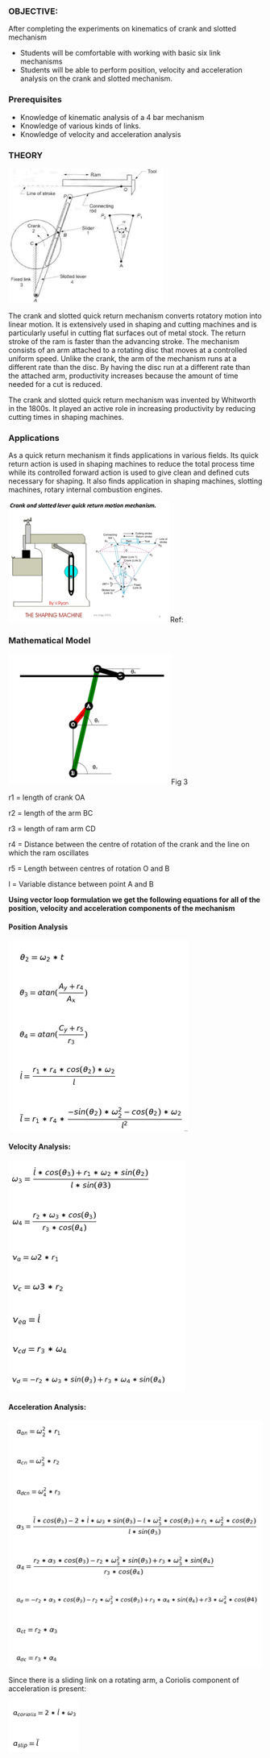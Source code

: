 ###  OBJECTIVE:

After completing the experiments on kinematics of crank and slotted mechanism


* Students will be comfortable with working with basic six link mechanisms
* Students will be able to perform position, velocity and acceleration analysis on the crank and slotted mechanism.

### Prerequisites

* Knowledge of kinematic analysis of a 4 bar mechanism
* Knowledge of various kinds of links.
* Knowledge of velocity and acceleration analysis

### THEORY

![img](./images/cs1.PNG)

The crank and slotted quick return mechanism converts rotatory motion into linear motion. It is extensively used in shaping and cutting machines and is particularly useful in cutting flat surfaces out of metal stock. The return stroke of the ram is faster than the advancing stroke. The mechanism consists of an arm attached to a rotating disc that moves at a controlled uniform speed. Unlike the crank, the arm of the mechanism runs at a different rate than the disc. By having the disc run at a different rate than the attached arm, productivity increases because the amount of time needed for a cut is reduced.


The crank and slotted quick return mechanism was invented by Whitworth in the 1800s. It played an active role in increasing productivity by reducing cutting times in shaping machines.

### Applications

As a quick return mechanism it finds applications in various fields. Its quick return action is used in shaping machines to reduce the total process time while its controlled forward action is used to give clean and defined cuts necessary for shaping. It also finds application in shaping machines, slotting machines, rotary internal combustion engines.


![img](./images/cs2.PNG)Ref:

### Mathematical Model

![img](./images/cs3.PNG)Fig 3



r1 = length of crank OA


r2 = length of the arm BC


r3 = length of ram arm CD


r4 = Distance between the centre of rotation of the crank and the line on which the ram oscillates


r5 = Length between centres of rotation O and B


l = Variable distance between point A and B

**Using vector loop formulation we get the following equations for all of the position, velocity and acceleration components of the mechanism**

#### Position Analysis

![img](./images/cs4.PNG)


#### Velocity Analysis:

![img](./images/cs5.PNG)

#### Acceleration Analysis:

![img](./images/cs6.PNG)

Since there is a sliding link on a rotating arm, a Coriolis component of acceleration is present:

![img](./images/cs7.PNG)











